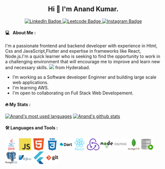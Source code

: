 <div id="header" align="center">
  <h2> Hi 👋 I'm Anand Kumar.</h2>
  <div id="badges">
    <a href="https://www.linkedin.com/in/anand-kumar96/">
      <img src="https://img.shields.io/badge/LinkedIn-blue?style=for-the-badge&logo=linkedin&logoColor=white" alt="LinkedIn Badge"/>
    </a>
    <a href="https://leetcode.com/u/anand-kumar96/">
      <img src="https://img.shields.io/badge/Leetcode-blue?style=for-the-badge&logo=leetcode&logoColor=white" alt="Leetcode Badge"/>
    </a>
    <a href="https://www.instagram.com/re_born_01/">
      <img src="https://img.shields.io/badge/Instagram-blue?style=for-the-badge&logo=instagram&logoColor=white" alt="Instagram Badge"/>
    </a>
  </div>
</div>

#### 💻 &nbsp; About Me :
I'm a passionate frontend and backend developer with experience in Html, Css and JavaScript,Flutter and expertise in frameworks like React, Node.js.I'm a quick learner who is seeking to find the opportunity to work in a challenging environment that will encourage me to improve and learn new and necessary skills. <img src="https://media.giphy.com/media/WUlplcMpOCEmTGBtBW/giphy.gif" width="30"> from Hyderabad.
- I’m working as a Software developer Enginner and building large scale web applications.
- I'm learning AWS.
- I'm open to collaborating on Full Stack Web Developement.

#### :fire: My Stats :

<a href="https://github.com/anand-kumar96"><img align="center" src="https://github-readme-stats.vercel.app/api/top-langs/?username=anand-kumar96&theme=light&count_private=true&layout=compact" width="205" height="130" alt="Anand's most used languages"/></a>
<a href="https://github.com/anand-kumar96"><img align="center" src="https://github-readme-stats.vercel.app/api?username=anand-kumar96&show_icons=true&theme=light" width="350" height="130" alt="Anand's github stats"/></a>

#### :hammer_and_wrench: Languages and Tools :
<div>
 <a href="https://www.oracle.com/java/" target="_blank" rel="noreferrer">
   <img src="https://github.com/devicons/devicon/blob/master/icons/java/java-original-wordmark.svg" alt="Java" width="40" height="40"/></a>

 <a href="https://developer.mozilla.org/en-US/docs/Web/JavaScript" target="_blank" rel="noreferrer">
    <img src="https://github.com/devicons/devicon/blob/master/icons/javascript/javascript-original.svg" alt="JavaScript" width="40" height="40"/></a>
 <a href="https://developer.mozilla.org/en-US/docs/Glossary/HTML5">
   <img src="https://github.com/devicons/devicon/blob/master/icons/html5/html5-original.svg" alt="HTML" width="40" height="40"/></a>

 <a href="https://www.w3.org/TR/CSS/#css">
   <img src="https://github.com/devicons/devicon/blob/master/icons/css3/css3-plain-wordmark.svg" alt="CSS" width="40" height="40"/></a>
 
 <a href="https://dart.dev/">
   <img src="https://github.com/devicons/devicon/blob/master/icons/dart/dart-original-wordmark.svg" alt="Dart" width="40" height="40"/></a>

 <a href="https://reactjs.org/">
   <img src="https://github.com/devicons/devicon/blob/master/icons/react/react-original-wordmark.svg" alt="React" width="40" height="40"/></a>
   
 <a href="https://redux.js.org/">
   <img src="https://github.com/devicons/devicon/blob/master/icons/redux/redux-original.svg" alt="Redux " width="40" height="40"/></a>

 <a href="https://nodejs.org/en/">
   <img src="https://github.com/devicons/devicon/blob/master/icons/nodejs/nodejs-original-wordmark.svg" alt="NodeJS" width="40" height="40"/></a>

 <a href="https://expressjs.com/">
   <img src="https://github.com/devicons/devicon/blob/master/icons/express/express-original-wordmark.svg" alt="=Express" width="40" height="40"/></a>
 
 <a href="https://www.mongodb.com/">
   <img src="https://github.com/devicons/devicon/blob/master/icons/mongodb/mongodb-original-wordmark.svg" alt="MongoDb" width="40" height="40"/></a>
  
 <a href="https://www.oracle.com/in/database/sqldeveloper/">
   <img src="https://github.com/devicons/devicon/blob/master/icons/sqldeveloper/sqldeveloper-original.svg" alt="Sql" width="40" height="40"/></a>
 
 <a href="https://www.postgresql.org/">
   <img src="https://github.com/devicons/devicon/blob/master/icons/postgresql/postgresql-original-wordmark.svg" alt="postgresql" width="40" height="40"/></a>
 
 <a href="https://www.sqlite.org/">
   <img src="https://github.com/devicons/devicon/blob/master/icons/sqlite/sqlite-original-wordmark.svg" alt="Sqlite" width="40" height="40"/></a>
 
 <a href="https://flutter.dev/">
   <img src="https://github.com/devicons/devicon/blob/master/icons/flutter/flutter-original.svg" alt="Flutter" width="40" height="40"/></a>

 <a href="https://git-scm.com/">
   <img src="https://github.com/devicons/devicon/blob/master/icons/git/git-original-wordmark.svg" alt="Git" width="40" height="40"/></a>
</div>

